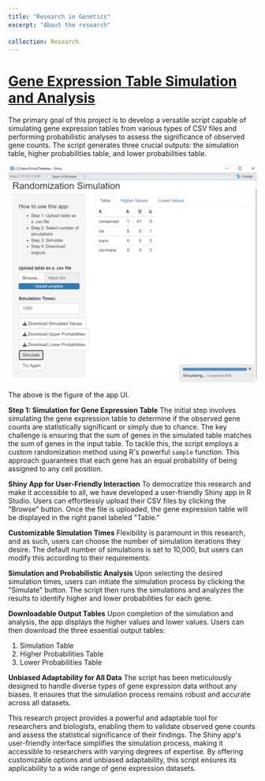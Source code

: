```yaml
---
title: "Research in Genetics"
excerpt: "About the research"

collection: Research
---
```


#  [**Gene Expression Table Simulation and Analysis**](portfolio-1.md)

The primary goal of this project is to develop a versatile script capable of simulating gene expression tables from various types of CSV files and performing probabilistic analyses to assess the significance of observed gene counts. The script generates three crucial outputs: the simulation table, higher probabilities table, and lower probabilities table.

![APP Image](table.png)

The above is the figure of the app UI. 

**Step 1: Simulation for Gene Expression Table** The initial step involves simulating the gene expression table to determine if the observed gene counts are statistically significant or simply due to chance. The key challenge is ensuring that the sum of genes in the simulated table matches the sum of genes in the input table. To tackle this, the script employs a custom randomization method using R's powerful `sample` function. This approach guarantees that each gene has an equal probability of being assigned to any cell position.

**Shiny App for User-Friendly Interaction** To democratize this research and make it accessible to all, we have developed a user-friendly Shiny app in R Studio. Users can effortlessly upload their CSV files by clicking the "Browse" button. Once the file is uploaded, the gene expression table will be displayed in the right panel labeled "Table."

**Customizable Simulation Times** Flexibility is paramount in this research, and as such, users can choose the number of simulation iterations they desire. The default number of simulations is set to 10,000, but users can modify this according to their requirements.

**Simulation and Probabilistic Analysis** Upon selecting the desired simulation times, users can initiate the simulation process by clicking the "Simulate" button. The script then runs the simulations and analyzes the results to identify higher and lower probabilities for each gene.

**Downloadable Output Tables** Upon completion of the simulation and analysis, the app displays the higher values and lower values. Users can then download the three essential output tables:

1. Simulation Table
2. Higher Probabilities Table
3. Lower Probabilities Table

**Unbiased Adaptability for All Data** The script has been meticulously designed to handle diverse types of gene expression data without any biases. It ensures that the simulation process remains robust and accurate across all datasets.

This research project provides a powerful and adaptable tool for researchers and biologists, enabling them to validate observed gene counts and assess the statistical significance of their findings. The Shiny app's user-friendly interface simplifies the simulation process, making it accessible to researchers with varying degrees of expertise. By offering customizable options and unbiased adaptability, this script ensures its applicability to a wide range of gene expression datasets.